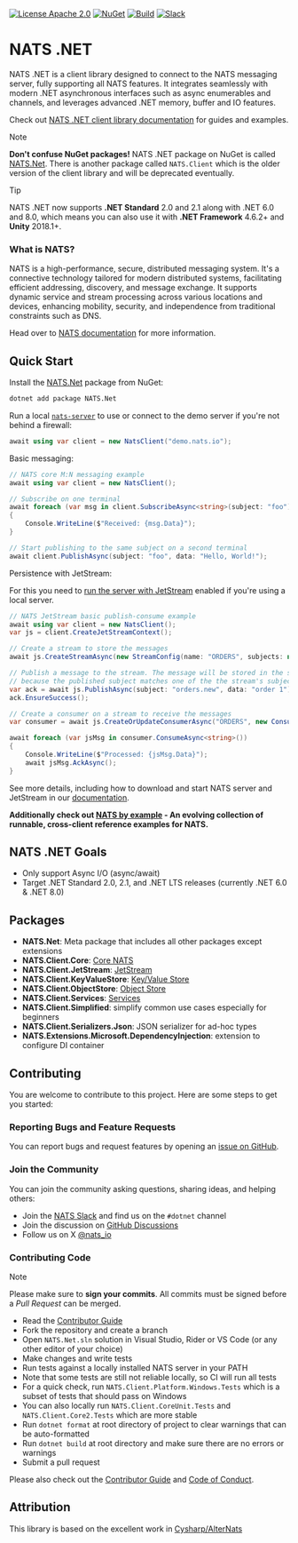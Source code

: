 [![License Apache 2.0](https://img.shields.io/badge/License-Apache2-blue.svg)](https://www.apache.org/licenses/LICENSE-2.0)
[![NuGet](https://img.shields.io/nuget/v/NATS.Net.svg?cacheSeconds=3600)](https://www.nuget.org/packages/NATS.Net)
[![Build](https://github.com/nats-io/nats.net/actions/workflows/test.yml/badge.svg?branch=main)](https://github.com/nats-io/nats.net/actions/workflows/test.yml?query=branch%3Amain)
[![Slack](https://img.shields.io/badge/chat-on%20slack-green)](https://slack.nats.io)

# NATS .NET

NATS .NET is a client library designed to connect to the NATS messaging server,
fully supporting all NATS features.
It integrates seamlessly with modern .NET asynchronous interfaces such as
async enumerables and channels, and leverages advanced .NET memory, buffer and IO features.

Check out [NATS .NET client library documentation](https://nats-io.github.io/nats.net/) for guides and examples.

> [!NOTE]
> **Don't confuse NuGet packages!**
> NATS .NET package on NuGet is called [NATS.Net](https://www.nuget.org/packages/NATS.Net).
> There is another package called `NATS.Client` which is the older version of the client library
> and will be deprecated eventually.

> [!TIP]
> NATS .NET now supports **.NET Standard** 2.0 and 2.1 along with .NET 6.0 and 8.0,
> which means you can also use it with **.NET Framework** 4.6.2+ and **Unity** 2018.1+.

### What is NATS?

NATS is a high-performance, secure, distributed messaging system.
It's a connective technology tailored for modern distributed systems,
facilitating efficient addressing, discovery, and message exchange.
It supports dynamic service and stream processing across various locations and devices,
enhancing mobility, security, and independence from traditional constraints such as DNS.

Head over to [NATS documentation](https://docs.nats.io/nats-concepts/overview) for more information.

## Quick Start

Install the [NATS.Net](https://www.nuget.org/packages/NATS.Net) package from NuGet:

```bash
dotnet add package NATS.Net
```

Run a local [`nats-server`](https://nats-io.github.io/nats.net/documentation/intro.html?tabs=core-nats#quick-start) to use or connect to the demo server if you're not behind a firewall:

```csharp
await using var client = new NatsClient("demo.nats.io");
```

Basic messaging:

```csharp
// NATS core M:N messaging example
await using var client = new NatsClient();

// Subscribe on one terminal
await foreach (var msg in client.SubscribeAsync<string>(subject: "foo"))
{
    Console.WriteLine($"Received: {msg.Data}");
}

// Start publishing to the same subject on a second terminal
await client.PublishAsync(subject: "foo", data: "Hello, World!");
```

Persistence with JetStream:

For this you need to [run the server with JetStream](https://nats-io.github.io/nats.net/documentation/jetstream/intro.html#jetstream-quick-start) enabled if you're using a local server.

```csharp
// NATS JetStream basic publish-consume example
await using var client = new NatsClient();
var js = client.CreateJetStreamContext();

// Create a stream to store the messages
await js.CreateStreamAsync(new StreamConfig(name: "ORDERS", subjects: new[] { "orders.*" }));

// Publish a message to the stream. The message will be stored in the stream
// because the published subject matches one of the the stream's subjects.
var ack = await js.PublishAsync(subject: "orders.new", data: "order 1");
ack.EnsureSuccess();

// Create a consumer on a stream to receive the messages
var consumer = await js.CreateOrUpdateConsumerAsync("ORDERS", new ConsumerConfig("order_processor"));

await foreach (var jsMsg in consumer.ConsumeAsync<string>())
{
    Console.WriteLine($"Processed: {jsMsg.Data}");
    await jsMsg.AckAsync();
}
```

See more details, including how to download and start NATS server and JetStream in our [documentation](https://nats-io.github.io/nats.net/documentation/intro.html).

**Additionally check out [NATS by example](https://natsbyexample.com) - An evolving collection of runnable, cross-client reference examples for NATS.**

## NATS .NET Goals

- Only support Async I/O (async/await)
- Target .NET Standard 2.0, 2.1, and .NET LTS releases (currently .NET 6.0 & .NET 8.0)

## Packages

- **NATS.Net**: Meta package that includes all other packages except extensions
- **NATS.Client.Core**: [Core NATS](https://docs.nats.io/nats-concepts/core-nats)
- **NATS.Client.JetStream**: [JetStream](https://docs.nats.io/nats-concepts/jetstream)
- **NATS.Client.KeyValueStore**: [Key/Value Store](https://docs.nats.io/nats-concepts/jetstream/key-value-store)
- **NATS.Client.ObjectStore**: [Object Store](https://docs.nats.io/nats-concepts/jetstream/obj_store)
- **NATS.Client.Services**: [Services](https://docs.nats.io/using-nats/developer/services)
- **NATS.Client.Simplified**: simplify common use cases especially for beginners
- **NATS.Client.Serializers.Json**: JSON serializer for ad-hoc types
- **NATS.Extensions.Microsoft.DependencyInjection**: extension to configure DI container

## Contributing

You are welcome to contribute to this project. Here are some steps to get you started:

### Reporting Bugs and Feature Requests

You can report bugs and request features
by opening an [issue on GitHub](https://github.com/nats-io/nats.net/issues/new/choose).

### Join the Community

You can join the community asking questions, sharing ideas, and helping others:

- Join the [NATS Slack](https://slack.nats.io) and find us on the `#dotnet` channel
- Join the discussion on [GitHub Discussions](https://github.com/nats-io/nats.net/discussions)
- Follow us on X [@nats_io](https://x.com/nats_io)

### Contributing Code

> [!NOTE]
> Please make sure to **sign your commits**. All commits must be signed before a _Pull Request_ can be merged.

- Read the [Contributor Guide](CONTRIBUTING.md)
- Fork the repository and create a branch
- Open `NATS.Net.sln` solution in Visual Studio, Rider or VS Code (or any other editor of your choice)
- Make changes and write tests
- Run tests against a locally installed NATS server in your PATH
- Note that some tests are still not reliable locally, so CI will run all tests
- For a quick check, run `NATS.Client.Platform.Windows.Tests` which is a subset of tests that should pass on Windows
- You can also locally run `NATS.Client.CoreUnit.Tests` and `NATS.Client.Core2.Tests` which are more stable
- Run `dotnet format` at root directory of project to clear warnings that can be auto-formatted
- Run `dotnet build` at root directory and make sure there are no errors or warnings
- Submit a pull request

Please also check out the [Contributor Guide](CONTRIBUTING.md) and [Code of Conduct](CODE-OF-CONDUCT.md).

## Attribution

This library is based on the excellent work in [Cysharp/AlterNats](https://github.com/Cysharp/AlterNats)
